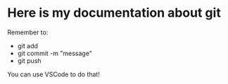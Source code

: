 # Here is my documentation about git

Remember to:

- git add
- git commit -m "message"
- git push

You can use VSCode to do that!
